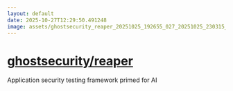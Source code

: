 ```yaml
---
layout: default
date: 2025-10-27T12:29:50.491248
image: assets/ghostsecurity_reaper_20251025_192655_027_20251025_230315_87b2d8--20251026T010329357--cropped.png
---
```


# [ghostsecurity/reaper](https://github.com/ghostsecurity/reaper/)

Application security testing framework primed for AI
